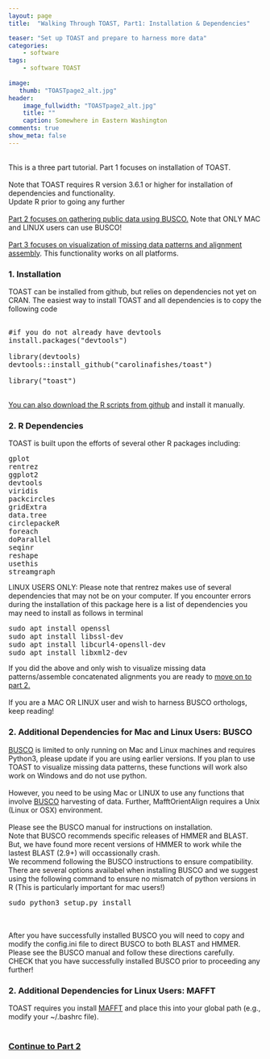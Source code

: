 ```yaml
---
layout: page
title:  "Walking Through TOAST, Part1: Installation & Dependencies"

teaser: "Set up TOAST and prepare to harness more data"
categories:
    - software
tags:
    - software TOAST
    
image:
   thumb: "TOASTpage2_alt.jpg"
header:
    image_fullwidth: "TOASTpage2_alt.jpg"
    title: ""
    caption: Somewhere in Eastern Washington
comments: true
show_meta: false    
---
```

<br>
This is a three part tutorial. Part 1 focuses on installation of TOAST. 
<br>
<br>
Note that TOAST requires R version 3.6.1 or higher for installation of dependencies and functionality. 
<br>
Update R prior to going any further
<br>
<br>
<a href='https://carolinafishes.github.io/software/TOAST_manual2/'>Part 2 focuses on gathering public data using BUSCO.</a> Note that ONLY MAC and LINUX users can use BUSCO!
<br>
<br>
<a href='https://carolinafishes.github.io/software/TOAST_manual3/'>Part 3 focuses on visualization of missing data patterns and alignment assembly</a>. This functionality works on all platforms.

<h3>1. Installation</h3>
TOAST can be installed from github, but relies on dependencies not yet on CRAN. The easiest way to install TOAST and all dependencies is to copy the following code  

<pre>

#if you do not already have devtools
install.packages("devtools")

library(devtools)
devtools::install_github("carolinafishes/toast")

library("toast")
</pre>
<br>
<a href='https://github.com/carolinafishes/toast'> You can also download the R scripts from github</a> and install it manually. 


<h3>2. R Dependencies</h3>
TOAST is built upon the efforts of several other R packages including:
<pre>
gplot
rentrez
ggplot2 
devtools 
viridis 
packcircles 
gridExtra 
data.tree 
circlepackeR 
foreach 
doParallel 
seqinr 
reshape 
usethis 
streamgraph 
</pre>

LINUX USERS ONLY: Please note that rentrez makes use of several dependencies that may not be on your computer. If you encounter errors during the installation of this package here is a list of dependencies you may need to install as follows in terminal
<pre>
sudo apt install openssl
sudo apt install libssl-dev
sudo apt install libcurl4-opensll-dev
sudo apt install libxml2-dev
</pre>
If you did the above and only wish to visualize missing data patterns/assemble concatenated alignments you are ready to <a href='https://carolinafishes.github.io/software/TOAST_manual2/'>move on to part 2.</a><br> 
<br>
If you are a MAC OR LINUX user and wish to harness BUSCO orthologs, keep reading! 
<br>
<h3>2. Additional Dependencies for Mac and Linux Users: BUSCO </h3>
<a href='https://busco.ezlab.org/'>BUSCO</a> is limited to only running on Mac and Linux machines and requires Python3, please update if you are using earlier versions. If you plan to use TOAST to visualize missing data patterns, these functions will work also work on Windows and do not use python. 
<br>
<br>
However, you need to be using Mac or LINUX to use any functions that involve <a href='https://busco.ezlab.org/'>BUSCO</a> harvesting of data. Further, MafftOrientAlign requires a Unix (Linux or OSX) environment.
 
<br>
<br>
Please see the BUSCO manual for instructions on installation. 
<br>
Note that BUSCO recommends specific releases of HMMER and BLAST. But, we have found more recent versions of HMMER to work while the lastest BLAST (2.9+) will occassionally crash.
<br>
We recommend following the BUSCO instructions to ensure compatibility. There are several options availabel when installing BUSCO and we suggest using the following command to ensure no mismatch of python versions in R (This is particularly important for mac users!)
<pre>
sudo python3 setup.py install
</pre>
<br>
<br>
After you have successfully installed BUSCO you will need to copy and modify the config.ini file to direct BUSCO to both BLAST and HMMER. 
<br>
Please see the BUSCO manual and follow these directions carefully.
<br>
CHECK that you have successfully installed BUSCO prior to proceeding any further!
<br>
<h3>2. Additional Dependencies for Linux Users: MAFFT </h3>
TOAST requires you install <a href='https://mafft.cbrc.jp/alignment/software/'>MAFFT</a> and place this into your global path (e.g., modify your ~/.bashrc file).
<br>
<br>
<h3><a href='https://carolinafishes.github.io/software/TOAST_manual2/'>Continue to Part 2</a>



